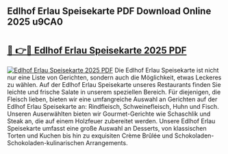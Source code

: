 ## Edlhof Erlau Speisekarte PDF Download Online 2025 u9CA0

# <h2><a href="http://gc6k6f.nevu.top/?p=Edlhof+Erlau+Speisekarte">🔗 👉🔴 Edlhof Erlau Speisekarte 2025 PDF</a></h2>

[![Edlhof Erlau Speisekarte 2025 PDF](https://i.imgur.com/dBaPXMq.png)](http://gc6k6f.nevu.top/?p=Edlhof+Erlau+Speisekarte)
Die Edlhof Erlau Speisekarte ist nicht nur eine Liste von Gerichten, sondern auch die Möglichkeit, etwas Leckeres zu wählen. Auf der Edlhof Erlau Speisekarte unseres Restaurants finden Sie leichte und frische Salate in unserem speziellen Bereich. Für diejenigen, die Fleisch lieben, bieten wir eine umfangreiche Auswahl an Gerichten auf der Edlhof Erlau Speisekarte an: Rindfleisch, Schweinefleisch, Huhn und Fisch. Unseren Auserwählten bieten wir Gourmet-Gerichte wie Schaschlik und Steak an, die auf einem Holzfeuer zubereitet werden. Unsere Edlhof Erlau Speisekarte umfasst eine große Auswahl an Desserts, von klassischen Torten und Kuchen bis hin zu exquisiten Crème Brûlée und Schokoladen-Schokoladen-kulinarischen Arrangements.
